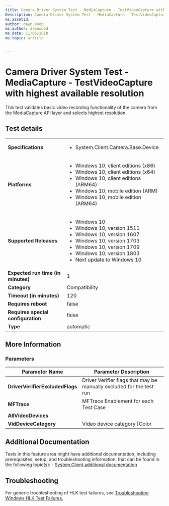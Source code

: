 ```yaml
---
title: Camera Driver System Test - MediaCapture - TestVideoCapture with highest available resolution
Description: Camera Driver System Test - MediaCapture - TestVideoCapture with highest available resolution
ms.assetid: 
author: dawn.wood
ms.author: dawnwood
ms.date: 11/05/2018
ms.topic: article


---
```


# Camera Driver System Test - MediaCapture - TestVideoCapture with highest available resolution

This test validates basic video recording functionality of the camera from the MediaCapture API layer and selects highest resolution

## Test details

|||
|---|---|
| **Specifications**  | <ul><li>System.Client.Camera.Base.Device</li></ul> |  
| **Platforms**   | <ul><li>Windows 10, client editions (x86)</li><li>Windows 10, client editions (x64)</li><li>Windows 10, client editions (ARM64)</li><li>Windows 10, mobile edition (ARM)</li><li>Windows 10, mobile edition (ARM64)</li></ul> |
| **Supported Releases** | <ul><li>Windows 10</li><li>Windows 10, version 1511</li><li>Windows 10, version 1607</li><li>Windows 10, version 1703</li><li>Windows 10, version 1709</li><li>Windows 10, version 1803</li><li>Next update to Windows 10</li></ul> |
|**Expected run time (in minutes)**| 1 |
|**Category**| Compatibility |
|**Timeout (in minutes)**| 120 |
|**Requires reboot**| false |
|**Requires special configuration**| false |
|**Type**| automatic |

## More Information
### Parameters

|         Parameter Name          |                        Parameter Description                         |
|---------------------------------|----------------------------------------------------------------------|
| **DriverVerifierExcludedFlags** | Driver Verifier flags that may be manually excluded for the test run |
|           **MFTrace**           |                MFTrace Enablement for each Test Case                 |
|       **AllVideoDevices**       |                                                                      |
|      **VidDeviceCategory**      |                     Video device category [Color                     |

## Additional Documentation
Tests in this feature area might have additional documentation, including prerequisites, setup, and troubleshooting information, that can be found in the following topic(s): - [System.Client additional documentation](system-client-additional-documentation.md)



## Troubleshooting
For generic troubleshooting of HLK test failures, see [Troubleshooting Windows HLK Test Failures.](../user/troubleshooting-windows-hlk-test-failures.md)